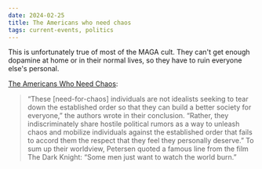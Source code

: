 ```yaml
---
date: 2024-02-25
title: The Americans who need chaos
tags: current-events, politics
---
```


This is unfortunately true of most of the MAGA cult. They can't get enough dopamine at home or in their normal lives, so they have to ruin everyone else's personal.

[The Americans Who Need Chaos](https://www.theatlantic.com/ideas/archive/2024/02/need-for-chaos-political-science-concept/677536/):

> “These [need-for-chaos] individuals are not idealists seeking to tear down the established order so that they can build a better society for everyone,” the authors wrote in their conclusion. “Rather, they indiscriminately share hostile political rumors as a way to unleash chaos and mobilize individuals against the established order that fails to accord them the respect that they feel they personally deserve.” To sum up their worldview, Petersen quoted a famous line from the film The Dark Knight: “Some men just want to watch the world burn.”
